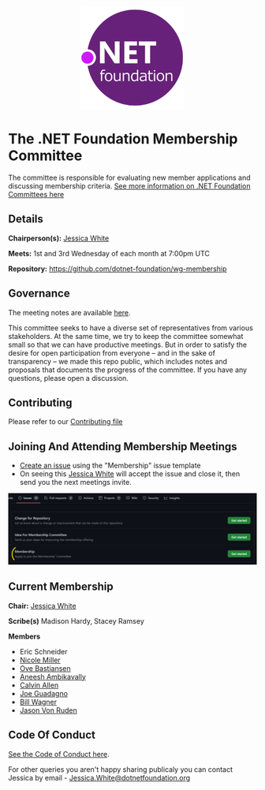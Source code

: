 <p align="center">
  <img src="./img/dotnetfdn.png" />
</p>

# The .NET Foundation Membership Committee

The committee is responsible for evaluating new member applications and discussing membership criteria. [See more information on .NET Foundation Committees here](https://dotnetfoundation.org/community/committees)

## Details

**Chairperson(s):** [Jessica White](https://github.com/wordshaker)

**Meets:** 1st and 3rd Wednesday of each month at 7:00pm UTC

**Repository:** https://github.com/dotnet-foundation/wg-membership

## Governance

The meeting notes are available [here](meetings).

This committee seeks to have a diverse set of representatives from various stakeholders. At the same time, we try to keep the committee somewhat small so that we can have productive meetings. But in order to satisfy the desire for open participation from everyone – and in the sake of transparency – we made this repo public, which includes notes and proposals that documents the progress of the committee. If you have any questions, please open a discussion.

## Contributing

Please refer to our [Contributing file](./.github/CONTRIBUTING.md)

## Joining And Attending Membership Meetings

- [Create an issue](https://github.com/dotnet-foundation/wg-membership/issues/new/choose) using the "Membership" issue template
- On seeing this [Jessica White](https://github.com/wordshaker) will accept the issue and close it, then send you the next meetings invite.

<p align="center">
  <img src="./img/membership-request.png" />
</p>


## Current Membership

**Chair:**  [Jessica White](https://github.com/wordshaker)

**Scribe(s)** Madison Hardy, Stacey Ramsey 

**Members**
- Eric Schneider
- [Nicole Miller](https://github.com/nicolebuhakmeh)
- [Ove Bastiansen](https://github.com/ovebastiansen)
- [Aneesh Ambikavally](https://github.com/codehippie1)
- [Calvin Allen](https://github.com/CalvinAllen)
- [Joe Guadagno](https://github.com/jguadagno)
- [Bill Wagner](https://github.com/BillWagner)
- [Jason Von Ruden](https://github.com/jvonruden)

## Code Of Conduct

[See the Code of Conduct here](CODE_OF_CONDUCT.md). 

For other queries you aren't happy sharing publicaly you can contact Jessica by email - [Jessica.White@dotnetfoundation.org](mailto:Jessica.White@dotnetfoundation.org)